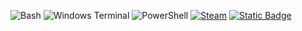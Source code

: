 ![Bash](https://img.shields.io/badge/Bash-ffffff?logo=gnubash&style=plastic&color=ffffff&logoColor=060606) ![Windows Terminal](https://img.shields.io/badge/Windows%20Terminal-%234D4D4D.svg?style=plastic&logo=windows-terminal&logoColor=white) ![PowerShell](https://img.shields.io/badge/PowerShell-%235391FE.svg?style=plastic&logo=powershell&logoColor=white) [![Steam](https://img.shields.io/badge/steam-%23000000.svg?style=plastic&logo=steam&logoColor=white)](https://steamcommunity.com/profiles/76561198017199180) [![Static Badge](https://img.shields.io/badge/Liquipedia-black?style=plastic&logo=data%3Aimage%2Fpng%3Bbase64%2CiVBORw0KGgoAAAANSUhEUgAAAHEAAABQCAMAAAAZUGpxAAAAZlBMVEUAAAAFK0wFK0wFK0wFK0wFK0wFK0wFK0wFK0wEK0wFK0wFK0wFK0wFK0wFK0wFK0w0U25yiJqClaZje4%2F%2F%2F%2F%2BSorEFK0wkRmLBytIFK0zg5env8vSxvcdTbYQVOFdEYHnQ192hsLyMEYtHAAAAGnRSTlMAIECAcBCfv%2F%2F%2FMGCv749Q%2F%2F%2F%2F%2F%2F%2F%2F3%2F%2F%2Fz%2BmN%2Bn8AAASbSURBVHgBtZndYrI6EEVDorJFIwgBIiiR93%2FJ03x1qgxg4TSum%2F7qMjvDZFARlkhKpdRmKz6NlBu1i2MQ8cdMkVTqKdr%2FgOQjusNRk4gDKcKzjck1ATYiPCfs54H643JS9QXbGr3%2FlHF7OOKbnXgFQY1cl53zvADUZ42k848%2Fmy9KVOKFI0IZuc5TGw8wuDYCGkn3rH7YsVFcEMyYfu9d2eT0nCi%2BhA0zymDGw7fOfFH%2FKFtjLC5iQIxAxgsKr%2FPYH2PpK%2BfImmooY4WrIW4vtVOMnkYhjHGHwhBN96ydDJIXmA5jTAFriPKxDDgDbMcvLkytanR3QzhS3gHBSQMZd%2FBKlitqaMFJAhlT7FG3pOxpkYDgRAGMdBAha4f1Ckzsowxl3OFV2fo%2BgFsPHBafyjiJtbG%2BKu9A1%2FsaqgSjmjXGzw5dAaiOh%2B1vsXollU%2F%2F7zsLPr1sAOCdUf6cP4BWYye%2FzqhiiRvLNdHI%2B3pa6Y1yOHtBp7%2FEOlYWwGYgzIwxeTflRHK4ACt2V9MV0XNlHD02SOGx0%2B2Uk%2FJeoGTtC%2FlAmQO4qM1BHQE4Kq2mAPaLQPouVjqLB9xveFDT8h%2FOZUo9Vz4RgEcD5zR97ty5vJshC41QL5KDindKSRn5XQIcQNfkPO1iI6HJJ2O8EFeozbXmtTqmqfuVRtrJEzzdOS9cBk%2Fn54C%2BN79RoL4aT73IR%2BW6vVBjKOy%2F8rDWLKTpgIL6%2FRIQD8droC5bs4Yc38p%2BaawX3x4H%2Fwzc%2BjXSMs%2FvNCwsARPzEVZKKd%2BFxTo9AwLImpXKEouMsRAak4uvVwoX5oqdSNBNdV305iO54iA2cO31nIFpaYmhc8VWqMfxYMsiA0iM%2FN1iVuXKQxXx65M3tsydqwE079by%2F3NFREZO%2B7ZEVuXKjw5KdQ3OrqhXnqk33lYbz6vqlQmFRLfaWC%2BrV7BZjk5jjetK4xnXJX0AF3WML3igT9FzinKjbNpfzovMzNKAvwGZyFTJZDjT%2BP5iPX2e31wNvD%2F7e6A0bV%2B4unPFqOfneLaXGU4Y4P%2FXfGFntRb77tzhQcdrPcOgUBg0AgzJjC3ocJ8CewCVkkkkN9XomLmDTVFjIg12bjgA1Xy42R76J7KU7uJHuSIVC1cJALtEHJHPGVElg0d336vse%2Fo7j3WsPAGvxp2vZDUXaw9NQlI642k7ZylXFuuYaKfxoHrc6Sm4aWMNNdqWnqq4LqkN8FjHpCqO49OGXv6s8Q5%2B9%2FD8V9tQq6NY15DOGPPxE22Bll0eFOsa5Izxho3gXHBuWKlSrAGMDlJwYnQo7PBypFhDGA8TxjIDsp4yJXQQY47ThNG2HYAuP4PdSgUwXlEJjoY1Fl4BfggHMJpuFGsEzEw5OogxHy0yRW3Ls8NYiSDGtuNNR9E5F3qNRMm7zpHZCOAQxmgyVhHxtK46JSKQ0QLReyPpQhmNw25sHOlCGi3A31XjusBGU0PyueVPul%2Bndf55S1IBWK8bGfEuVXYqJ1JK%2BlVwY3MtgJMIz9hobZ67jD7GDk%2FyMDZeVLgMhI5VIj6CRuYcXojjk0ql%2BByphkd70UGGWtZ%2FPwsqdpvtgDoAAAAASUVORK5CYII%3D)](https://liquipedia.net/apexlegends/Deinsat)  
<!-- Proudly created with GPRM ( https://gprm.itsvg.in ) -->
